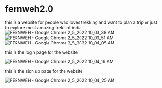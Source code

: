 # fernweh2.0
this is a website for people who loves trekking and want to plan a trip or just to explore most amazing treks of india
\
![FERNWEH - Google Chrome 2_5_2022 10_03_38 AM](https://user-images.githubusercontent.com/97744998/152628893-28c3c91e-11d8-41b3-8370-e1ce7401ffcf.png)
![FERNWEH - Google Chrome 2_5_2022 10_03_51 AM](https://user-images.githubusercontent.com/97744998/152628894-757bfa6f-bf37-44e8-899c-3068b567b00a.png)
![FERNWEH - Google Chrome 2_5_2022 10_04_05 AM](https://user-images.githubusercontent.com/97744998/152628889-4f97631a-1d1a-4f9b-8008-a2faa807b1ed.png)

this is the login page for the website

![FERNWEH - Google Chrome 2_5_2022 10_04_16 AM](https://user-images.githubusercontent.com/97744998/152628890-7b070d5a-e420-43db-812c-27d82e48cb36.png)

this is the sign up page for the website

![FERNWEH - Google Chrome 2_5_2022 10_04_25 AM](https://user-images.githubusercontent.com/97744998/152628891-aa0cf2c2-1c19-40d8-b4c7-ff21210f1d42.png)

